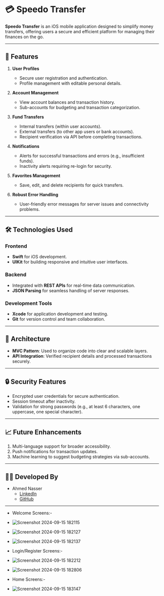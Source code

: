 # 💳 Speedo Transfer  

**Speedo Transfer** is an iOS mobile application designed to simplify money transfers, offering users a secure and efficient platform for managing their finances on the go.

---

## 🚀 **Features**  

1. **User Profiles**  
   - Secure user registration and authentication.  
   - Profile management with editable personal details.  

2. **Account Management**  
   - View account balances and transaction history.  
   - Sub-accounts for budgeting and transaction categorization.  

3. **Fund Transfers**  
   - Internal transfers (within user accounts).  
   - External transfers (to other app users or bank accounts).  
   - Recipient verification via API before completing transactions.  

4. **Notifications**  
   - Alerts for successful transactions and errors (e.g., insufficient funds).  
   - Inactivity alerts requiring re-login for security.  

5. **Favorites Management**  
   - Save, edit, and delete recipients for quick transfers.  

6. **Robust Error Handling**  
   - User-friendly error messages for server issues and connectivity problems.  

---

## 🛠️ **Technologies Used**  

### **Frontend**  
- **Swift** for iOS development.  
- **UIKit** for building responsive and intuitive user interfaces.  

### **Backend**  
- Integrated with **REST APIs** for real-time data communication.  
- **JSON Parsing** for seamless handling of server responses.  

### **Development Tools**  
- **Xcode** for application development and testing.  
- **Git** for version control and team collaboration.  

---

## 📐 **Architecture**  

- **MVC Pattern**: Used to organize code into clear and scalable layers.  
- **API Integration**: Verified recipient details and processed transactions securely.  

---

## 🔒 **Security Features**  

- Encrypted user credentials for secure authentication.  
- Session timeout after inactivity.  
- Validation for strong passwords (e.g., at least 6 characters, one uppercase, one special character).  

---

## 📈 **Future Enhancements**  

1. Multi-language support for broader accessibility.  
2. Push notifications for transaction updates.  
3. Machine learning to suggest budgeting strategies via sub-accounts.  

---

## 👨‍💻 **Developed By**  

- Ahmed Nasser  
  - [LinkedIn](https://linkedin.com/in/ahmed-nasser-91aab6279)  
  - [GitHub](https://github.com/AhmedNasser23)  

---

- Welcome Screens:-
- ![Screenshot 2024-09-15 182115](https://github.com/user-attachments/assets/952a7ef3-beb5-49cc-ad01-baa7813fa346)
- ![Screenshot 2024-09-15 182127](https://github.com/user-attachments/assets/f1f3d03c-c354-43f9-a49a-e4580e6e799c)
- ![Screenshot 2024-09-15 182137](https://github.com/user-attachments/assets/0c8a108b-ec18-4b94-acef-f620b8118343)

- Login/Register Screens:-
- ![Screenshot 2024-09-15 182212](https://github.com/user-attachments/assets/e494ed73-b9af-4619-ba5d-8500747fafbd)
- ![Screenshot 2024-09-15 182806](https://github.com/user-attachments/assets/7145cee2-19ca-4234-8f97-fbca05d8ddba)

- Home Screens:-
- ![Screenshot 2024-09-15 183147](https://github.com/user-attachments/assets/d7ade637-3e6a-4fdb-b227-88994b109196)







